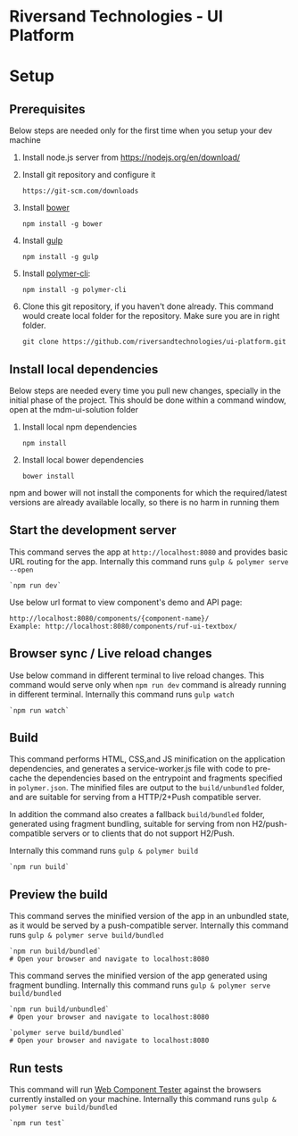 # Riversand Technologies - UI Platform

# Setup

## Prerequisites

Below steps are needed only for the first time when you setup your dev machine

1. Install node.js server from https://nodejs.org/en/download/

2. Install git repository and configure it

    `https://git-scm.com/downloads`

3. Install [bower](https://www.npmjs.com/package/bower)

    `npm install -g bower`

4. Install [gulp](http://gulpjs.com/)

    `npm install -g gulp`

5. Install [polymer-cli](https://github.com/Polymer/polymer-cli):

    `npm install -g polymer-cli`

6. Clone this git repository, if you haven't done already. 
This command would create local folder for the repository. Make sure you are in right folder. 

    `git clone https://github.com/riversandtechnologies/ui-platform.git`


## Install local dependencies

Below steps are needed every time you pull new changes, specially in the initial phase of the project. This should be done within a command window, open at the mdm-ui-solution folder

1. Install local npm dependencies
    
    `npm install`

2. Install local bower dependencies

    `bower install`

npm and bower will not install the components for which the required/latest versions are already available locally, so there is no harm in running them

## Start the development server

This command serves the app at `http://localhost:8080` and provides basic URL
routing for the app. Internally this command runs `gulp & polymer serve --open`

    `npm run dev`

Use below url format to view component's demo and API page:

    http://localhost:8080/components/{component-name}/
    Example: http://localhost:8080/components/ruf-ui-textbox/

## Browser sync / Live reload changes

Use below command in different terminal to live reload changes. 
This command would serve only when `npm run dev` command is already running in different terminal.
Internally this command runs `gulp watch`

    `npm run watch`

## Build

This command performs HTML, CSS,and JS minification on the application
dependencies, and generates a service-worker.js file with code to pre-cache the
dependencies based on the entrypoint and fragments specified in `polymer.json`.
The minified files are output to the `build/unbundled` folder, and are suitable
for serving from a HTTP/2+Push compatible server.

In addition the command also creates a fallback `build/bundled` folder,
generated using fragment bundling, suitable for serving from non
H2/push-compatible servers or to clients that do not support H2/Push. 

Internally this command runs `gulp & polymer build` 

    `npm run build`

## Preview the build

This command serves the minified version of the app in an unbundled state, as it would
be served by a push-compatible server. 
Internally this command runs `gulp & polymer serve build/bundled`

    `npm run build/bundled`
    # Open your browser and navigate to localhost:8080

This command serves the minified version of the app generated using fragment bundling.
Internally this command runs `gulp & polymer serve build/bundled`

    `npm run build/unbundled`
    # Open your browser and navigate to localhost:8080

    `polymer serve build/bundled`
    # Open your browser and navigate to localhost:8080

## Run tests

This command will run
[Web Component Tester](https://github.com/Polymer/web-component-tester) against the
browsers currently installed on your machine. Internally this command runs `gulp & polymer serve build/bundled`

    `npm run test`
